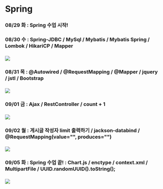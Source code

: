 # Spring
### 08/29 화 : Spring 수업 시작!
### 08/30 수 : Spring-JDBC / MySql / Mybatis / Mybatis Spring / Lombok / HikariCP / Mapper
### <img src="https://github.com/Jang-jw/Spring/assets/134268098/52632d41-119a-46ab-8a85-9d899a883331">
### 08/31 목 : @Autowired / @RequestMapping / @Mapper / jquery / jstl / Bootstrap
### <img src="https://github.com/Jang-jw/Spring/assets/134268098/6b77071e-9d11-484b-b967-3934780a681b">
### 09/01 금 : Ajax / RestController / count + 1
### <img src="https://github.com/Jang-jw/Spring/assets/134268098/fedbf11f-d076-4ff9-aa21-3ae98880df1e">
### 09/02 월 : 게시글 작성자 limit 출력하기 / jackson-databind / @RequestMapping(value="", produces="")
### <img src="https://github.com/Jang-jw/Spring/assets/134268098/28562dfd-8f9c-4d75-b504-32c95b37aff7">
### 09/05 화 : Spring 수업 끝! : Chart.js / enctype / context.xml / MultipartFile / UUID.randomUUID().toString();
### <img src="https://github.com/Jang-jw/Spring/assets/134268098/2d76b256-064e-43c8-99a4-a3eae1c5ab26">

